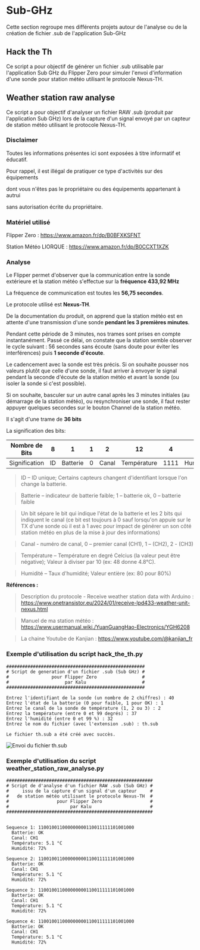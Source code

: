# Sub-GHz
Cette section regroupe mes différents projets autour de l'analyse ou de la création de fichier .sub de l'application Sub-GHz

## Hack the Th
Ce script a pour objectif de générer un fichier .sub utilisable par l'application Sub GHz du Flipper Zero
pour simuler l'envoi d'information d'une sonde pour station météo utilisant le protocole Nexus-TH.

## Weather station raw analyse
Ce script a pour objectif d'analyser un fichier RAW .sub (produit par l'application Sub GHz) lors de la capture d'un signal envoyé par un capteur de station météo utilisant le protocole Nexus-TH.

### Disclaimer
Toutes les informations présentes ici sont exposées à titre informatif et éducatif.

Pour rappel, il est illégal de pratiquer ce type d'activités sur des équipements

dont vous n'êtes pas le propriétaire ou des équipements appartenant à autrui 

sans autorisation écrite du propriétaire. 


### Matériel utilisé
Flipper Zero : https://www.amazon.fr/dp/B0BFXKSFNT

Station Météo LIORQUE : https://www.amazon.fr/dp/B0CCXT1XZK


### Analyse

Le Flipper permet d'observer que la communication entre la sonde extérieure et la station météo s'effectue sur la **fréquence 433,92 MHz**

La fréquence de communication est toutes les **56,75 secondes**.

Le protocole utilisé est **Nexus-TH**.

De la documentation du produit, on apprend que la station météo est en attente d'une transmission d'une sonde **pendant les 3 premières minutes**.

Pendant cette période de 3 minutes, nos trames sont prises en compte instantanément.
Passé ce délai, on constate que la station semble observer le cycle suivant : 56 secondes sans écoute (sans doute pour éviter les interférences) puis **1 seconde d'écoute**. 

Le cadencement avec la sonde est très précis. Si on souhaite pousser nos valeurs plutôt que celle d'une sonde, il faut arriver à envoyer le signal pendant la seconde d'écoute  de la station météo et avant la sonde (ou isoler la sonde si c'est possible).

Si on souhaite, basculer sur un autre canal après les 3 minutes initiales (au démarrage de la station météo), ou resynchroniser une sonde, il faut rester appuyer quelques secondes sur le bouton Channel de la station météo.

Il s'agit d'une trame de **36 bits**


La signification des bits:

|     Nombre de Bits    	| 8  |     1     | 1 |  2  |    12     |  4  |     8     |
|-------------------------|----|----------|---|-------|-------------|------|----------|
|    Signification        | ID | Batterie | 0 | Canal | Température | 1111 | Humidité |

>ID – ID unique; Certains capteurs changent d'identifiant lorsque l'on change la batterie.

>Batterie – indicateur de batterie faible; 1 – batterie ok, 0 – batterie faible

>Un bit sépare le bit qui indique l'état de la batterie et les 2 bits qui indiquent le canal (ce bit est toujours à 0 sauf lorsqu'on appuie sur le TX d'une sonde où il est à 1 avec pour impact de générer un son côté station météo en plus de la mise à jour des informations)

>Canal - numéro de canal, 0 – premier canal (CH1), 1 – (CH2), 2 - (CH3)

>Température – Température en degré Celcius (la valeur peut être négative); Valeur à diviser par 10 (ex: 48 donne 4.8°C).

>Humidité – Taux d'humidité; Valeur entière (ex: 80 pour 80%)


**Références :**
>Description du protocole - Receive weather station data with Arduino : https://www.onetransistor.eu/2024/01/receive-lpd433-weather-unit-nexus.html

>Manuel de ma station météo : https://www.usermanual.wiki./YuanGuangHao-Electronics/YGH6208

>La chaine Youtube de Kanjian : https://www.youtube.com/@kanjian_fr

### Exemple d'utilisation du script hack_the_th.py
```
####################################################
# Script de generation d'un fichier .sub (Sub GHz) #
#                pour Flipper Zero                 #
#                     par Kalu                     #
####################################################

Entrez l'identifiant de la sonde (un nombre de 2 chiffres) : 40
Entrez l'état de la batterie (0 pour faible, 1 pour OK) : 1
Entrez le canal de la sonde de température (1, 2 ou 3) : 2
Entrez la température (entre 0 et 99 degrés) : 37
Entrez l'humidité (entre 0 et 99 %) : 32
Entrez le nom du fichier (avec l'extension .sub) : th.sub

Le fichier th.sub a été créé avec succès.
```

![Envoi du fichier th.sub](https://github.com/kal-u/flipper/blob/main/flipper_subGHz_Nexus-TH.png)

### Exemple d'utilisation du script weather_station_raw_analyse.py
```
#######################################################
# Script de d'analyse d'un fichier RAW .sub (Sub GHz) #
#     issu de la capture d'un signal d'un capteur     #
#   de station météo utilisant le protocole Nexus-TH  #
#                  pour Flipper Zero                  #
#                       par Kalu                      #
#######################################################


Sequence 1: 110010011000000000110011111101001000
  Batterie: OK
  Canal: CH1
  Température: 5.1 °C
  Humidité: 72%

Sequence 2: 110010011000000000110011111101001000
  Batterie: OK
  Canal: CH1
  Température: 5.1 °C
  Humidité: 72%

Sequence 3: 110010011000000000110011111101001000
  Batterie: OK
  Canal: CH1
  Température: 5.1 °C
  Humidité: 72%

Sequence 4: 110010011000000000110011111101001000
  Batterie: OK
  Canal: CH1
  Température: 5.1 °C
  Humidité: 72%

```
